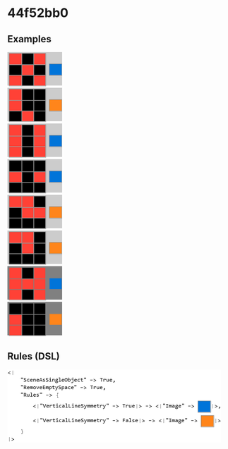 # 44f52bb0

## Examples

![ARC examples for 44f52bb0](examples.png?raw=true)

## Rules (DSL)

![DSL rules for 44f52bb0](rules.png?raw=true)

